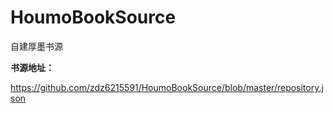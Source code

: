 # HoumoBookSource
自建厚墨书源

**书源地址：**

https://github.com/zdz6215591/HoumoBookSource/blob/master/repository.json
